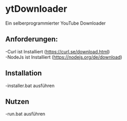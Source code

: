 # ytDownloader
Ein selberprogrammierter YouTube Downloader

## Anforderungen:   
-Curl ist Installiert (https://curl.se/download.html)  
-NodeJs ist Installiert (https://nodejs.org/de/download)  

## Installation
-installer.bat ausführen

## Nutzen
-run.bat ausführen
